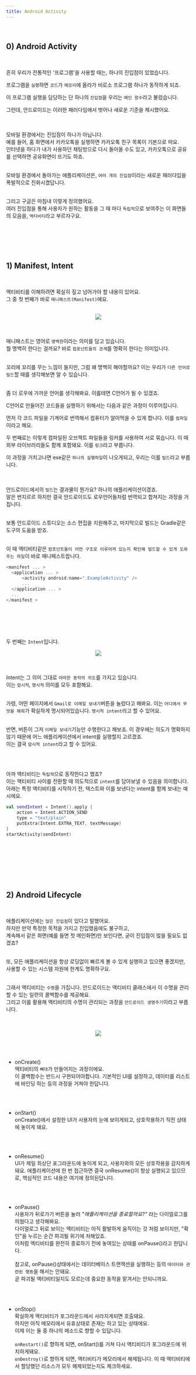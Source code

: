 ```yaml
---
title: Android Activity
---
```


<br>

## 0) Android Activity
<br>


흔히 우리가 전통적인 '프로그램'을 사용할 때는, 하나의 진입점이 있었습니다.<br>

프로그램을 `실행`하면 `코드`가 `메모리`에 올라가 비로소 프로그램 하나가 동작하게 되죠.<br>

이 프로그램 실행을 담당하는 단 하나의 `진입점`을 우리는 `메인 함수`라고 불렀습니다.<br>


그런데, 안드로이드는 이러한 패러다임에서 벗어나 새로운 기준을 제시했어요.<br><br><br>


모바일 환경에서는 진입점이 하나가 아닙니다.<br>
예를 들어, 홈 화면에서 카카오톡을 실행하면 카카오톡 친구 목록이 기본으로 떠요.<br>
인터넷을 하다가 내가 사용하던 채팅방으로 다시 돌아올 수도 있고, 카카오톡으로 공유를 선택하면 공유화면이 뜨기도 하죠.<br><br>

모바일 환경에서 돌아가는 애플리케이션은, `여러 개의 진입점`이라는 새로운 패러다임을 폭발적으로 진화시켰답니다.<br><br>

그리고 구글은 마침내 이렇게 정의했어요.<br>
여러 진입점을 통해 사용자가 원하는 활동을 그 때 마다 `독립적`으로 보여주는 이 화면들의 모음을, `액티비티`라고 부르자구요.
<br><br><br><br><br><br>





## 1) Manifest, Intent
<br>

액티비티를 이해하려면 확실히 짚고 넘어가야 할 내용이 있어요.<br>
그 중 첫 번째가 바로 `매니페스트(Manifest)`에요.<br><br>


<center><img src="https://i.ibb.co/1q7zhk4/2024-10-28-9-37-00.png"></center>
<br><br>

매니페스트는 영어로 `명백한`이라는 의미를 담고 있습니다.<br>
뭘 명백히 한다는 걸까요? 바로 `컴포넌트들의 관계`를 명확히 한다는 의미입니다.<br><br>

꼬리에 꼬리를 무는 느낌이 들지만, 그럼 왜 명백히 해야할까요? 이는 우리가 `다른 언어로 빌드`할 때를 생각해보면 알 수 있습니다.<br><br>


좀 더 로우에 가까운 언어를 생각해봐요. 이를테면 C언어가 될 수 있겠죠.<br>

C언어로 만들어진 코드들을 실행하기 위해서는 다음과 같은 과정이 이루어집니다.

먼저 각 코드 파일을 기계어로 번역해서 컴퓨터가 알아먹을 수 있게 합니다. 이를 `컴파일`이라고 해요.<br>

두 번째로는 이렇게 컴파일된 오브젝트 파일들을 링커를 사용하여 서로 묶습니다. 이 때 외부 라이브러리들도 함께 포함돼요. 이를 `링크`라고 부릅니다.<br>

이 과정을 거치고나면 exe같은 `하나의 실행파일`이 나오게되고, 우리는 이를 `빌드`라고 부릅니다.<br><br><br>


안드로이드에서의 `빌드`는 결과물이 뭔가요? 하나의 애플리케이션이겠죠.<br>
말은 번지르르 하지만 결국 안드로이드도 로우언어들처럼 번역되고 합쳐지는 과정을 거칩니다.<br><br>

보통 안드로이드 스튜디오는 소스 편집을 지원해주고, 마지막으로 빌드는 Gradle같은 도구의 도움을 받죠.<br><br>

이 때 액티비티같은 `컴포넌트들이 어떤 구조로 이루어져 있는지 확인해 빌드할 수 있게 도와주는 파일`이 바로 매니페스트랍니다.<br>

```kotlin
<manifest ... >
  <application ... >
      <activity android:name=".ExampleActivity" />
      ...
  </application ... >
  ...
</manifest >
```
<br><br><br><br>

두 번째는 `Intent`입니다.<br>

<center><img src="https://i.ibb.co/rxZzMgB/2024-10-28-10-01-30.png"></center>
<br><br>

Intent는 그 의미 그대로 `어떠한 동작의 의도`를 가지고 있습니다.<br>
이는 `암시적`, `명시적` 의미를 모두 포함해요.<br><br>

가령, 어떤 페이지에서 `Gmail로 이메일 보내기`버튼을 눌렀다고 해봐요. 이는 `어디에서 무엇을 해줘`가 확실하게 명시되어있습니다. `명시적 intent`라고 할 수 있어요.<br><br>

반면, 버튼이 그저 `이메일 보내기`기능만 수행한다고 해보죠. 이 경우에는 의도가 명확하지 않기 때문에 어느 애플리케이션에서 intent를 실행할지 고르겠죠.<br>
이는 결국 `암시적 intent`라고 할 수 있어요.

<br><br>

아까 액티비티는 `독립적`으로 동작한다고 했죠?<br>
이는 액티비티 사이를 전환할 때 의도적으로 `intent`를 담아보낼 수 있음을 의미합니다.<br>
아래는 특정 액티비티를 시작하기 전, 텍스트와 이를 보낸다는 intent를 함께 보내는 예시에요.


```kotlin
val sendIntent = Intent().apply {
    action = Intent.ACTION_SEND
    type = "text/plain"
    putExtra(Intent.EXTRA_TEXT, textMessage)
}
startActivity(sendIntent)
```

<br><br><br><br><br><br>





## 2) Android Lifecycle
<br>

애플리케이션에는 `많은 진입점`이 있다고 말했어요.<br>
하지만 만약 특정한 목적을 가지고 진입했음에도 불구하고,<br>계속해서 같은 화면(예를 들면 첫 메인화면)만 보인다면, 굳이 진입점이 많을 필요도 없겠죠?<br><br>

또, 모든 애플리케이션을 항상 로딩없이 빠르게 볼 수 있게 실행하고 있으면 좋겠지만, 사용할 수 있는 시스템 자원에 한계도 명확하구요.<br><br>

그래서 액티비티는 `수명`을 가집니다. 안드로이드는 액티비티 클래스에서 이 수명을 관리할 수 있는 일련의 콜백함수를 제공해요. <br>
그리고 이를 활용해 액티비티의 수명이 관리되는 과정을 `안드로이드 생명주기`이라고 부릅니다.<br><br><br>


<center><img src="https://i.ibb.co/2js63H7/activity-lifecycle.png"></center>

<br><br>
- onCreate() <br>
액티비티의 `뼈대`가 만들어지는 과정이에요.<br>
이 콜백함수는 반드시 구현되어야합니다. 기본적인 UI를 설정하고, 데이터를 리스트에 바인딩 하는 등의 과정을 거쳐야 한답니다.


<br><br>
- onStart() <br>
onCreate()에서 설정한 UI가 사용자의 눈에 보이게되고, 상호작용하기 직전 상태에 놓이게 돼요.


<br><br>
- onResume() <br>
UI가 제일 최상단 포그라운드에 놓이게 되고, 사용자와의 모든 상호작용을 감지하게 돼요.
애플리케이션에 한 번 접근하면 결국 onResume()이 항상 실행되고 있으므로, 핵심적인 코드 내용은 여기에 정의된답니다.


<br><br>
- onPause() <br>
사용자가 뒤로가기 버튼을 눌러 *"애플리케이션을 종료할까요?"* 라는 다이얼로그를 띄웠다고 생각해봐요. <br>
다이얼로그 뒤로 보이는 액티비티는 아직 활발하게 움직이는 것 처럼 보이지만, "확인"을 누르는 순간 파괴될 위기에 처해있죠.<br>
이처럼 액티비티를 완전히 종료하기 전에 놓여있는 상태를 onPause()라고 한답니다.<br><br>
참고로, onPause()상태에서는 데이터베이스 트랜잭션을 실행하는 등의 `데이터와 관련된 행동`을 해서는 안돼요.<br>
곧 파괴될 액티비티일지도 모르는데 중요한 동작을 맡겨서는 안되니까요.<br><br><br><br>



- onStop()<br>
  확실하게 액티비티가 포그라운드에서 사라지게되면 호출돼요.<br>
  하지만 아직 메모리에서 유휴상태로 존재는 하고 있는 상태에요.<br>
  이제 이는 둘 중 하나의 메소드로 향할 수 있답니다.<br><br>
 `onRestart()`로 향하게 되면, onStart()를 거쳐 다시 액티비티가 포그라운드에 위치하게돼요.<br>
 `onDestroy()`로 향하게 되면, 액티비티가 메모리에서 해제됩니다. 이 때 액티비티에서 할당했던 리소스가 모두 해제되었는지도 체크하세요.
